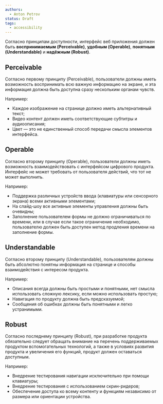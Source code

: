 ```yaml
---
authors:
  - Anton Petrov
status: Draft
tags:
  - accessibility
---
```

Согласно принципам доступности, интерфейс веб приложения должен быть **воспринимаемым (Perceivable)**, **удобным (Operable)**, **понятным (Understandable)** и **надёжным (Robust)**.

## Perceivable

Согласно первому принципу (Perceivable), пользователи должны иметь возможность воспринимать всю важную информацию на экране, и эта информация должна быть доступна сразу нескольким органам чувств.

Например:

- Каждое изображение на странице должно иметь альтернативный текст;
- Видео контент должен иметь соответствующие субтитры и аудиоописания;
- Цвет — это не единственный способ передачи смысла элементов интерфейса.

## Operable

Согласно второму принципу (Operable), пользователи должны иметь возможность взаимодействовать с интерфейсом цифрового продукта. Интерфейс не может требовать от пользователя действий, что тот не может выполнить.

Например:

- Поддержка различных устройств ввода (клавиатуры или сенсорного экрана) всеми активными элементами;
- На слайд-шоу все активные элементы управления должны быть очевидны;
- Заполнение пользователем формы не должно ограничиваться по времени, или в случае если такое ограничение необходимо, пользователю должен быть доступен метод продления времени на заполнение формы.

## Understandable

Согласно второму принципу (Understandable), пользователям должны быть абсолютно понятны информация на странице и способы взаимодействия с интересом продукта.

Например:

- Описания всегда должны быть простыми и понятными, нет смысла использовать сложную лексику, если можно использовать простую;
- Навигация по продукту должна быть предсказуемой;
- Сообщения об ошибках должны быть понятными и легко устранимыми.

## Robust

Согласно последнему принципу (Robust), при разработке продукта обязательно следует обращать внимание на перечень поддерживаемых продуктом вспомогательных технологий, а также в условиях развития продукта и увеличения его функций, продукт должен оставаться доступным.

Например:

- Внедрение тестирования навигации исключительно при помощи клавиатуры;
- Внедрение тестирования с использованием скрин-ридеров;
- Обеспечение доступа ко всему контенту и функциям независимо от размера или ориентации устройства.